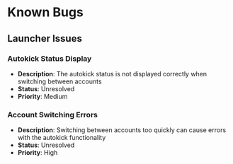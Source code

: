 # Known Bugs

## Launcher Issues

### Autokick Status Display
- **Description**: The autokick status is not displayed correctly when switching between accounts
- **Status**: Unresolved
- **Priority**: Medium

### Account Switching Errors
- **Description**: Switching between accounts too quickly can cause errors with the autokick functionality
- **Status**: Unresolved
- **Priority**: High
